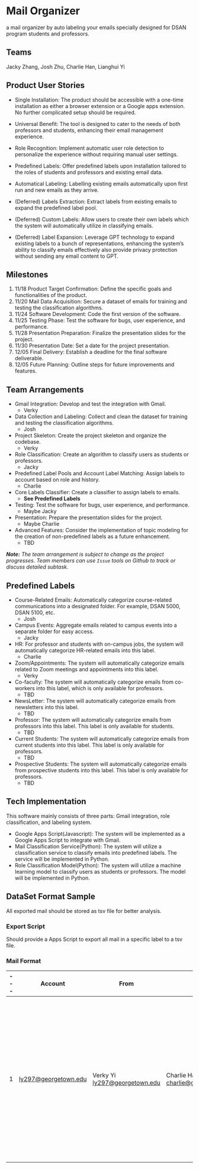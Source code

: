 # Mail Organizer

a mail organizer by auto labeling your emails specially designed for DSAN program students and professors.

## Teams

Jacky Zhang, Josh Zhu, Charlie Han, Lianghui Yi

## Product User Stories

- Single Installation: The product should be accessible with a one-time installation as either a browser extension or a Google apps extension. No further complicated setup should be required.

- Universal Benefit: The tool is designed to cater to the needs of both professors and students, enhancing their email management experience.

- Role Recognition: Implement automatic user role detection to personalize the experience without requiring manual user settings.

- Predefined Labels: Offer predefined labels upon installation tailored to the roles of students and professors and existing email data.

- Automatical Labeling: Labelling existing emails automatically upon first run and new emails as they arrive.

- (Deferred) Labels Extraction: Extract labels from existing emails to expand the predefined label pool.

- (Deferred) Custom Labels: Allow users to create their own labels which the system will automatically utilize in classifying emails.

- (Deferred) Label Expansion: Leverage GPT technology to expand existing labels to a bunch of representations, enhancing the system’s ability to classify emails effectively also provide privacy protection without sending any email content to GPT.

## Milestones

1. 11/18 Product Target Confirmation: Define the specific goals and functionalities of the product.
2. 11/20 Mail Data Acquisition: Secure a dataset of emails for training and testing the classification algorithms.
3. 11/24 Software Development: Code the first version of the software.
4. 11/25 Testing Phase: Test the software for bugs, user experience, and performance.  
5. 11/28 Presentation Preparation: Finalize the presentation slides for the project. 
6. 11/30 Presentation Date: Set a date for the project presentation. 
7. 12/05 Final Delivery: Establish a deadline for the final software deliverable. 
8. 12/05 Future Planning: Outline steps for future improvements and features.

## Team Arrangements

- Gmail Integration: Develop and test the integration with Gmail.
  - Verky
- Data Collection and Labeling: Collect and clean the dataset for training and testing the classification algorithms.
  - Josh
- Project Skeleton: Create the project skeleton and organize the codebase.
  - Verky
- Role Classification: Create an algorithm to classify users as students or professors.
  - Jacky
- Predefined Label Pools and Account Label Matching: Assign labels to account based on role and history.
  - Charlie
- Core Labels Classifier: Create a classifier to assign labels to emails.
  - **See Predefined Labels**
- Testing: Test the software for bugs, user experience, and performance.
  - Maybe Jacky
- Presentation: Prepare the presentation slides for the project.
  - Maybe Charlie
- Advanced Features: Consider the implementation of topic modeling for the creation of non-predefined labels as a future enhancement.
  - TBD

***Note:*** *The team arrangement is subject to change as the project progresses. Team members can use `Issue` tools on Github to track or discuss detailed subtask.*

## Predefined Labels

- Course-Related Emails: Automatically categorize course-related communications into a designated folder. For example, DSAN 5000, DSAN 5100, etc.
  - Josh
- Campus Events: Aggregate emails related to campus events into a separate folder for easy access.
  - Jacky
- HR: For professor and students with on-campus jobs, the system will automatically categorize HR-related emails into this label.
  - Charlie
- Zoom/Appointments: The system will automatically categorize emails related to Zoom meetings and appointments into this label.
  - Verky
- Co-faculty: The system will automatically categorize emails from co-workers into this label, which is only available for professors.
  - TBD
- NewsLetter: The system will automatically categorize emails from newsletters into this label.
  - TBD
- Professor: The system will automatically categorize emails from professors into this label. This label is only available for students.
  - TBD
- Current Students: The system will automatically categorize emails from current students into this label. This label is only available for professors.
  - TBD
- Prospective Students: The system will automatically categorize emails from prospective students into this label. This label is only available for professors.
  - TBD

## Tech Implementation

This software mainly consists of three parts: Gmail integration, role classification, and labeling system.

- Google Apps Script(Javascript): The system will be implemented as a Google Apps Script to integrate with Gmail.
- Mail Classification Service(Python): The system will utilize a classification service to classify emails into predefined labels. The service will be implemented in Python. 
- Role Classification Model(Python): The system will utilize a machine learning model to classify users as students or professors. The model will be implemented in Python.

## DataSet Format Sample

All exported mail should be stored as tsv file for better analysis.

### Export Script

Should provide a Apps Script to export all mail in a specific label to a tsv file.

### Mail Format

|---|Account|From|To|Subject|Body|Label|Role|
|---|-------|----|--|-------|----|-----|----|
|1  |ly297@georgetown.edu|Verky Yi <ly297@georgetown.edu>| Charlie Han <charlie@georgetown.edu>|DSAN 5000|Hi, Charlie, I am Verky, a student in DSAN 5000. I am writing to ask about the final project. Can you give me some advice?|Course|Student|